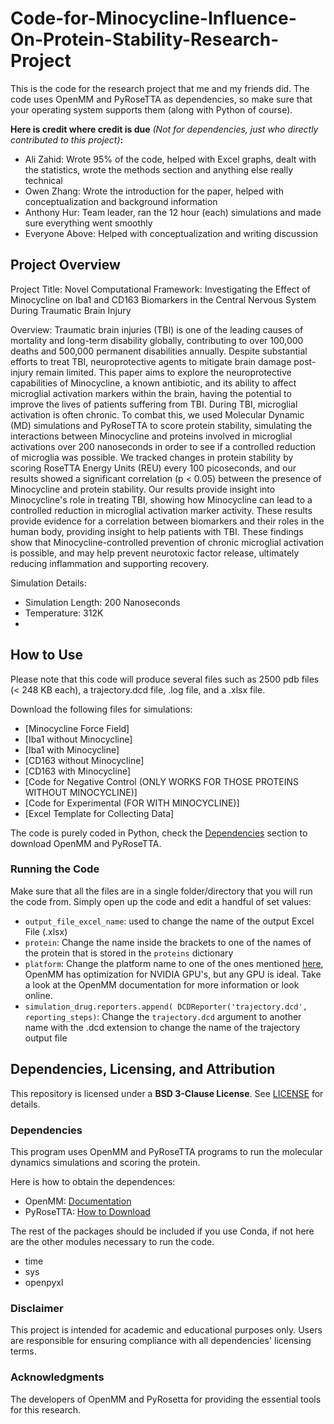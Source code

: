 # Code-for-Minocycline-Influence-On-Protein-Stability-Research-Project

This is the code for the research project that me and my friends did. The code uses OpenMM and PyRoseTTA as dependencies, so make sure that your operating system supports them (along with Python of course).

**Here is credit where credit is due** _(Not for dependencies, just who directly contributed to this project)_**:**
- Ali Zahid: Wrote 95% of the code, helped with Excel graphs, dealt with the statistics, wrote the methods section and anything else really technical
- Owen Zhang: Wrote the introduction for the paper, helped with conceptualization and background information
- Anthony Hur: Team leader, ran the 12 hour (each) simulations and made sure everything went smoothly
- Everyone Above: Helped with conceptualization and writing discussion

## Project Overview

Project Title: Novel Computational Framework: Investigating the Effect of Minocycline on Iba1 and CD163 Biomarkers in the Central Nervous System During Traumatic Brain Injury

Overview:
Traumatic brain injuries (TBI) is one of the leading causes of mortality and long-term disability globally, contributing to over 100,000 deaths and 500,000 permanent disabilities annually. Despite substantial efforts to treat TBI, neuroprotective agents to mitigate brain damage post-injury remain limited. This paper aims to explore the neuroprotective capabilities of Minocycline, a known antibiotic, and its ability to affect microglial activation markers within the brain, having the potential to improve the lives of patients suffering from TBI. During TBI, microglial activation is often chronic. To combat this, we used Molecular Dynamic (MD) simulations and PyRoseTTA to score protein stability, simulating the interactions between Minocycline and proteins involved in microglial activations over 200 nanoseconds in order to see if a controlled reduction of microglia was possible. We tracked changes in protein stability by scoring RoseTTA Energy Units (REU) every 100 picoseconds, and our results showed a significant correlation (p < 0.05) between the presence of Minocycline and protein stability. Our results provide insight into Minocycline's role in treating TBI, showing how Minocycline can lead to a controlled reduction in microglial activation marker activity. These results provide evidence for a correlation between biomarkers and their roles in the human body, providing insight to help patients with TBI. These findings show that Minocycline-controlled prevention of chronic microglial activation is possible, and may help prevent neurotoxic factor release, ultimately reducing inflammation and supporting recovery.

Simulation Details:

- Simulation Length: 200 Nanoseconds
- Temperature: 312K
- 
## How to Use

Please note that this code will produce several files such as 2500 pdb files (< 248 KB each), a trajectory.dcd file, .log file, and a .xlsx file.

Download the following files for simulations:

- [Minocycline Force Field]
- [Iba1 without Minocycline]
- [Iba1 with Minocycline]
- [CD163 without Minocycline]
- [CD163 with Minocycline]
- [Code for Negative Control (ONLY WORKS FOR THOSE PROTEINS WITHOUT MINOCYCLINE)]
- [Code for Experimental (FOR WITH MINOCYCLINE)]
- [Excel Template for Collecting Data]

The code is purely coded in Python, check the [Dependencies](#https://github.com/Quaid01/Code-for-Minocycline-Influence-On-Protein-Stability-Research-Project/edit/main/README.md#dependencies) section to download OpenMM and PyRoseTTA. 

### Running the Code

Make sure that all the files are in a single folder/directory that you will run the code from. Simply open up the code and edit a handful of set values:

- `output_file_excel_name`: used to change the name of the output Excel File (.xlsx)
- `protein`: Change the name inside the brackets to one of the names of the protein that is stored in the `proteins` dictionary
- `platform`: Change the platform name to one of the ones mentioned [here](#), OpenMM has optimization for NVIDIA GPU's, but any GPU is ideal. Take a look at the OpenMM documentation for more information or look online.
- `simulation_drug.reporters.append(
    DCDReporter('trajectory.dcd', reporting_steps)`: Change the `trajectory.dcd` argument to another name with the .dcd extension to change the name of the trajectory output file

## Dependencies, Licensing, and Attribution

This repository is licensed under a **BSD 3-Clause License**. See [LICENSE](docs/LICENSE) for details.

### Dependencies

This program uses OpenMM and PyRoseTTA programs to run the molecular dynamics simulations and scoring the protein. 

Here is how to obtain the dependences:

- OpenMM: [Documentation](#http://docs.openmm.org/7.0.0/userguide/application.html)
- PyRoseTTA: [How to Download](#https://www.pyrosetta.org/downloads)

The rest of the packages should be included if you use Conda, if not here are the other modules necessary to run the code.

- time
- sys
- openpyxl

### **Disclaimer**

This project is intended for academic and educational purposes only. Users are responsible for ensuring compliance with all dependencies' licensing terms.

### Acknowledgments

The developers of OpenMM and PyRosetta for providing the essential tools for this research.
